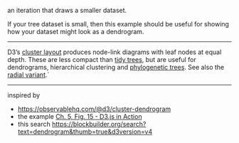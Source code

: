an iteration that draws a smaller dataset.

If your tree dataset is small, then this example should be useful for showing how your dataset might look as a dendrogram.

---

D3’s [cluster layout](https://github.com/d3/d3-hierarchy/blob/master/README.md#cluster) produces node-link diagrams with leaf nodes at equal depth. These are less compact than [tidy trees](/@d3/tidy-tree), but are useful for dendrograms, hierarchical clustering and [phylogenetic trees](/@mbostock/tree-of-life). See also the [radial variant](/@d3/radial-dendrogram).`

---

inspired by 
- https://observablehq.com/@d3/cluster-dendrogram 
- the example [Ch. 5, Fig. 15 - D3.js in Action](https://bl.ocks.org/emeeks/68728605f74113bc38dc) 
- this search https://blockbuilder.org/search?text=dendrogram&thumb=true&d3version=v4
